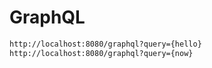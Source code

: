 # GraphQL

```sh
http://localhost:8080/graphql?query={hello}
http://localhost:8080/graphql?query={now}
```
